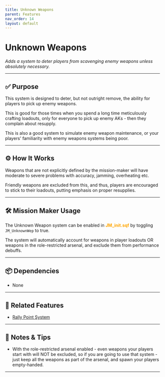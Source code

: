 ```yaml
---
title: Unknown Weapons        
parent: Features
nav_order: 14
layout: default
---
```


# Unknown Weapons

*Adds a system to deter players from scavenging enemy weapons unless absolutely necessary.*

---

## ✅ Purpose

This system is designed to deter, but not outright remove, the ability for players to pick up enemy weapons.

This is good for those times when you spend a long time meticulously crafting loadouts, only for everyone to pick up enemy AKs - then they complain about resupply.

This is also a good system to simulate enemy weapon maintenance, or your players' familiarity with enemy weapons systems being poor.

---

## ⚙️ How It Works

Weapons that are not explicitly defined by the mission-maker will have moderate to severe problems with accuracy, jamming, overheating etc.

Friendly weapons are excluded from this, and thus, players are encouraged to stick to their loadouts, putting emphasis on proper resupplies.


---

## 🛠️ Mission Maker Usage

The Unknown Weapon system can be enabled in <span style="color: orange; font-weight: bold;">JM_init.sqf</span> by toggling `JM_UnknownWep` to true.

The system will automatically account for weapons in player loadouts OR weapons in the role-restricted arsenal, and exclude them from performance debuffs.


---

## 📦 Dependencies


- None

---

## 🔁 Related Features

- [Rally Point System](rally.md)

---

## 🧪 Notes & Tips

- With the role-restricted arsenal enabled - even weapons your players start with will NOT be excluded, so if you are going to use that system - just keep all the weapons as part of the arsenal, and spawn your players empty-handed.

---
